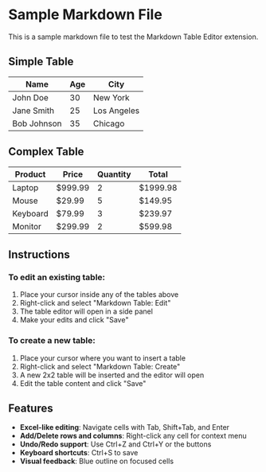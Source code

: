 # Sample Markdown File

This is a sample markdown file to test the Markdown Table Editor extension.

## Simple Table

| Name | Age | City |
| --- | --- | --- |
| John Doe | 30 | New York |
| Jane Smith | 25 | Los Angeles |
| Bob Johnson | 35 | Chicago |

## Complex Table

| Product | Price | Quantity | Total |
| --- | --- | --- | --- |
| Laptop | $999.99 | 2 | $1999.98 |
| Mouse | $29.99 | 5 | $149.95 |
| Keyboard | $79.99 | 3 | $239.97 |
| Monitor | $299.99 | 2 | $599.98 |

## Instructions

### To edit an existing table:
1. Place your cursor inside any of the tables above
2. Right-click and select "Markdown Table: Edit"
3. The table editor will open in a side panel
4. Make your edits and click "Save"

### To create a new table:
1. Place your cursor where you want to insert a table
2. Right-click and select "Markdown Table: Create"
3. A new 2x2 table will be inserted and the editor will open
4. Edit the table content and click "Save"

## Features

- **Excel-like editing**: Navigate cells with Tab, Shift+Tab, and Enter
- **Add/Delete rows and columns**: Right-click any cell for context menu
- **Undo/Redo support**: Use Ctrl+Z and Ctrl+Y or the buttons
- **Keyboard shortcuts**: Ctrl+S to save
- **Visual feedback**: Blue outline on focused cells
